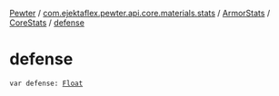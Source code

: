 [Pewter](../../../index.md) / [com.ejektaflex.pewter.api.core.materials.stats](../../index.md) / [ArmorStats](../index.md) / [CoreStats](index.md) / [defense](./defense.md)

# defense

`var defense: `[`Float`](https://kotlinlang.org/api/latest/jvm/stdlib/kotlin/-float/index.html)